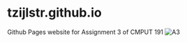 # tzijlstr.github.io
Github Pages website for Assignment 3 of CMPUT 191
![A3](Assignment_3_Vf.ipynb "A3")

